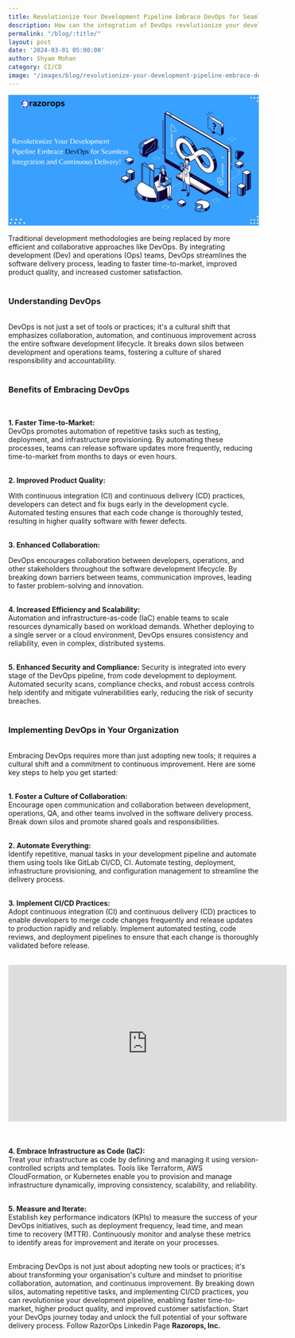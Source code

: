```yaml
---
title: Revolutionize Your Development Pipeline Embrace DevOps for Seamless Integration and Continuous Delivery
description: How can the integration of DevOps revolutionize your development pipeline, leading to seamless integration and continuous delivery? 
permalink: "/blog/:title/"
layout: post
date: '2024-03-01 05:00:00'
author: Shyam Mohan
category: CI/CD
image: "/images/blog/revolutionize-your-development-pipeline-embrace-devops-seamless-integration-continous-delivery.png"
---
```


<img src="/images/blog/revolutionize-your-development-pipeline-embrace-devops-seamless-integration-continous-delivery.png" alt="revolutionize-your-development-pipeline-embrace-devops-seamless-integration-continous-delivery" title="revolutionize-your-development-pipeline-embrace-devops-seamless-integration-continous-delivery">
<br>


Traditional development methodologies are being replaced by more efficient and collaborative approaches like DevOps. By integrating development (Dev) and operations (Ops) teams, DevOps streamlines the software delivery process, leading to faster time-to-market, improved product quality, and increased customer satisfaction.
<br>
<br>

### **Understanding DevOps**
<br>
DevOps is not just a set of tools or practices; it's a cultural shift that emphasizes collaboration, automation, and continuous improvement across the entire software development lifecycle. It breaks down silos between development and operations teams, fostering a culture of shared responsibility and accountability.
<br>
<br>

### **Benefits of Embracing DevOps**
<br>

**1. Faster Time-to-Market:**
<br>
DevOps promotes automation of repetitive tasks such as testing, deployment, and infrastructure provisioning. By automating these processes, teams can release software updates more frequently, reducing time-to-market from months to days or even hours.
<br>
<br>

**2. Improved Product Quality:**
<br>

With continuous integration (CI) and continuous delivery (CD) practices, developers can detect and fix bugs early in the development cycle. Automated testing ensures that each code change is thoroughly tested, resulting in higher quality software with fewer defects.
<br>
<br>

**3. Enhanced Collaboration:**
<br>

DevOps encourages collaboration between developers, operations, and other stakeholders throughout the software development lifecycle. By breaking down barriers between teams, communication improves, leading to faster problem-solving and innovation.
<br>
<br>

**4. Increased Efficiency and Scalability:**
<br>
Automation and infrastructure-as-code (IaC) enable teams to scale resources dynamically based on workload demands. Whether deploying to a single server or a cloud environment, DevOps ensures consistency and reliability, even in complex, distributed systems.
<br>
<br>

**5. Enhanced Security and Compliance:**
Security is integrated into every stage of the DevOps pipeline, from code development to deployment. Automated security scans, compliance checks, and robust access controls help identify and mitigate vulnerabilities early, reducing the risk of security breaches.
<br>
<br>

### **Implementing DevOps in Your Organization**
<br>
Embracing DevOps requires more than just adopting new tools; it requires a cultural shift and a commitment to continuous improvement. Here are some key steps to help you get started:
<br>
<br>

**1. Foster a Culture of Collaboration:**
<br>
Encourage open communication and collaboration between development, operations, QA, and other teams involved in the software delivery process. Break down silos and promote shared goals and responsibilities.
<br>
<br>

**2. Automate Everything:**
<br>
Identify repetitive, manual tasks in your development pipeline and automate them using tools like GitLab CI/CD, CI. Automate testing, deployment, infrastructure provisioning, and configuration management to streamline the delivery process.
<br>
<br>

**3. Implement CI/CD Practices:**
<br>
Adopt continuous integration (CI) and continuous delivery (CD) practices to enable developers to merge code changes frequently and release updates to production rapidly and reliably. Implement automated testing, code reviews, and deployment pipelines to ensure that each change is thoroughly validated before release.
<br>
<br>

<center><iframe width="560" height="315" src="https://www.youtube.com/embed/SCa50IKwhV8?si=UfZVmvuHig_Ab3QS" title="YouTube video player" frameborder="0" allow="accelerometer; autoplay; clipboard-write; encrypted-media; gyroscope; picture-in-picture; web-share" allowfullscreen></iframe></center>
<br>
<br>

**4. Embrace Infrastructure as Code (IaC):**
<br>
Treat your infrastructure as code by defining and managing it using version-controlled scripts and templates. Tools like Terraform, AWS CloudFormation, or Kubernetes enable you to provision and manage infrastructure dynamically, improving consistency, scalability, and reliability.
<br>
<br>

**5. Measure and Iterate:**
<br>
Establish key performance indicators (KPIs) to measure the success of your DevOps initiatives, such as deployment frequency, lead time, and mean time to recovery (MTTR). Continuously monitor and analyse these metrics to identify areas for improvement and iterate on your processes.
<br>
<br>

Embracing DevOps is not just about adopting new tools or practices; it's about transforming your organisation's culture and mindset to prioritise collaboration, automation, and continuous improvement. By breaking down silos, automating repetitive tasks, and implementing CI/CD practices, you can revolutionise your development pipeline, enabling faster time-to-market, higher product quality, and improved customer satisfaction. Start your DevOps journey today and unlock the full potential of your software delivery process. Follow RazorOps Linkedin Page <a href="https://www.linkedin.com/company/razorops/" target=_blank style="text-decoration: none"> <b>Razorops, Inc.</b></a>